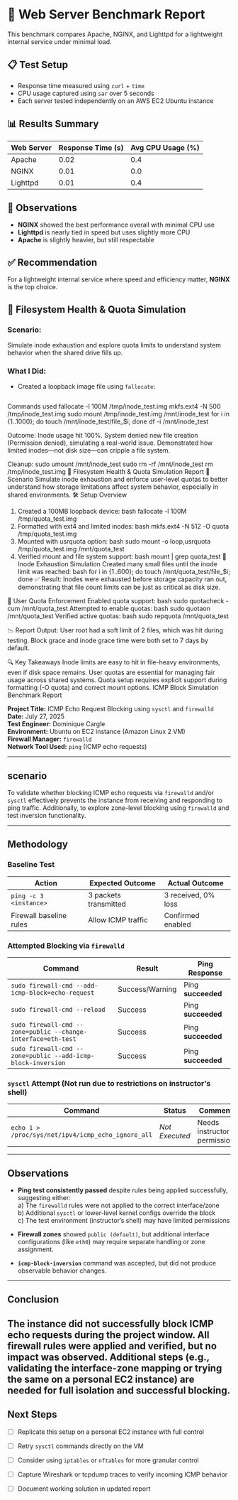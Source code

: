 # 🧪 Web Server Benchmark Report
This benchmark compares Apache, NGINX, and Lighttpd for a lightweight internal service under minimal load.
## 📋 Test Setup
- Response time measured using `curl` + `time`
- CPU usage captured using `sar` over 5 seconds
- Each server tested independently on an AWS EC2 Ubuntu instance
## 📊 Results Summary

| Web Server | Response Time (s) | Avg CPU Usage (%) |
|------------|-------------------|--------------------|
| Apache     | 0.02              | 0.4                |
| NGINX      | 0.01              | 0.0                |
| Lighttpd   | 0.01              | 0.4                |

## 🧠 Observations

- **NGINX** showed the best performance overall with minimal CPU use
- **Lighttpd** is nearly tied in speed but uses slightly more CPU
- **Apache** is slightly heavier, but still respectable
 ## ✅ Recommendation
For a lightweight internal service where speed and efficiency matter, **NGINX** is the top choice.

## 🧪 Filesystem Health & Quota Simulation

### Scenario:
Simulate inode exhaustion and explore quota limits to understand system behavior when the shared drive fills up.

### What I Did:
- Created a loopback image file using `fallocate`:
  ```bash
Commands used
fallocate -l 100M /tmp/inode_test.img
mkfs.ext4 -N 500 /tmp/inode_test.img
sudo mount /tmp/inode_test.img /mnt/inode_test
for i in {1..1000}; do touch /mnt/inode_test/file_$i; done
df -i /mnt/inode_test

Outcome:
Inode usage hit 100%.
System denied new file creation (Permission denied), simulating a real-world issue.
Demonstrated how limited inodes—not disk size—can cripple a file system.

Cleanup:
sudo umount /mnt/inode_test
sudo rm -rf /mnt/inode_test
rm /tmp/inode_test.img
🧾 Filesystem Health & Quota Simulation Report
📘 Scenario
Simulate inode exhaustion and enforce user-level quotas to better understand how storage limitations affect system behavior, especially in shared environments.
🛠️ Setup Overview
1. Created a 100MB loopback device:
bash
fallocate -l 100M /tmp/quota_test.img
2. Formatted with ext4 and limited inodes:
bash
mkfs.ext4 -N 512 -O quota /tmp/quota_test.img
3. Mounted with usrquota option:
bash
sudo mount -o loop,usrquota /tmp/quota_test.img /mnt/quota_test
4. Verified mount and file system support:
bash
mount | grep quota_test
🧪 Inode Exhaustion Simulation
Created many small files until the inode limit was reached:
bash
for i in {1..600}; do touch /mnt/quota_test/file_$i; done
✅ Result: Inodes were exhausted before storage capacity ran out, demonstrating that file count limits can be just as critical as disk size.

📏 User Quota Enforcement
Enabled quota support:
bash
sudo quotacheck -cum /mnt/quota_test
Attempted to enable quotas:
bash
sudo quotaon /mnt/quota_test
Verified active quotas:
bash
sudo repquota /mnt/quota_test

📉 Report Output:
User root had a soft limit of 2 files, which was hit during testing.
Block grace and inode grace time were both set to 7 days by default.

🔍 Key Takeaways
Inode limits are easy to hit in file-heavy environments, even if disk space remains.
User quotas are essential for managing fair usage across shared systems.
Quota setup requires explicit support during formatting (-O quota) and correct mount options.
 ICMP Block Simulation Benchmark Report

**Project Title:** ICMP Echo Request Blocking using `sysctl` and `firewalld`  
**Date:** July 27, 2025  
**Test Engineer:** Dominique Cargle  
**Environment:** Ubuntu on EC2 instance (Amazon Linux 2 VM)  
**Firewall Manager:** `firewalld`  
**Network Tool Used:** `ping` (ICMP echo requests)  

---
## scenario
To validate whether blocking ICMP echo requests via `firewalld` and/or `sysctl` effectively prevents the instance from receiving and responding to ping traffic. Additionally, to explore zone-level blocking using `firewalld` and test inversion functionality.

---
## Methodology

### Baseline Test

| Action                     | Expected Outcome         | Actual Outcome          |
|---------------------------|--------------------------|--------------------------|
| `ping -c 3 <instance>`     | 3 packets transmitted     | 3 received, 0% loss       |
| Firewall baseline rules    | Allow ICMP traffic       | Confirmed enabled         |

### Attempted Blocking via `firewalld`

| Command                                                                 | Result              | Ping Response |
|-------------------------------------------------------------------------|---------------------|---------------|
| `sudo firewall-cmd --add-icmp-block=echo-request`                      | Success/Warning     | Ping **succeeded** |
| `sudo firewall-cmd --reload`                                           | Success             | Ping **succeeded** |
| `sudo firewall-cmd --zone=public --change-interface=eth-test`         | Success             | Ping **succeeded** |
| `sudo firewall-cmd --zone=public --add-icmp-block-inversion`          | Success             | Ping **succeeded** |

### `sysctl` Attempt (Not run due to restrictions on instructor's shell)

| Command                                      | Status       | Comment |
|---------------------------------------------|--------------|---------|
| `echo 1 > /proc/sys/net/ipv4/icmp_echo_ignore_all` | *Not Executed* | Needs instructor permission |
---
## Observations

- **Ping test consistently passed** despite rules being applied successfully, suggesting either:  
  a) The `firewalld` rules were not applied to the correct interface/zone  
  b) Additional `sysctl` or lower-level kernel configs override the block  
  c) The test environment (instructor’s shell) may have limited permissions  

- **Firewall zones** showed `public (default)`, but additional interface configurations (like `eth0`) may require separate handling or zone assignment.

- **`icmp-block-inversion`** command was accepted, but did not produce observable behavior changes.
---
## Conclusion

The instance did not successfully block ICMP echo requests during the project window. All firewall rules were applied and verified, but no impact was observed. Additional steps (e.g., validating the interface-zone mapping or trying the same on a personal EC2 instance) are needed for full isolation and successful blocking.
---
## Next Steps

- [ ] Replicate this setup on a personal EC2 instance with full control  
- [ ] Retry `sysctl` commands directly on the VM  
- [ ] Consider using `iptables` or `nftables` for more granular control  
- [ ] Capture Wireshark or tcpdump traces to verify incoming ICMP behavior  
- [ ] Document working solution in updated report

